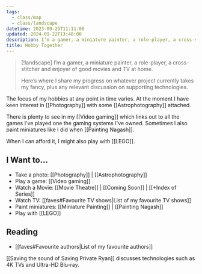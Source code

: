 ```yaml
---
tags:
  - class/map
  - class/landscape
datetime: 2023-09-25T11:11:00
updated: 2024-09-22T13:48:00
description: I’m a gamer, a miniature painter, a role-player, a cross-stitcher and enjoyer of good movies and TV at home.
title: Hobby Together
---
```

> [!landscape]
> I’m a gamer, a miniature painter, a role-player, a cross-stitcher and enjoyer of good movies and TV at home.
> 
> Here’s where I share my progress on whatever project currently takes my fancy, plus any relevant discussion on supporting technologies.

The focus of my hobbies at any point in time varies. At the moment I have keen interest in [[Photography]] with some [[Astrophotography]] attached.

There is plenty to see in my [[Video gaming]] which links out to all the games I've played one the gaming systems I've owned. Sometimes I also paint miniatures like I did when [[Painting Nagash]].

When I can afford it, I might also play with [[LEGO]].
## I Want to...

- Take a photo: [[Photography]] | [[Astrophotography]]
- Play a game: [[Video gaming]]
- Watch a Movie: [[Movie Theatre]] | [[Coming Soon]] | [[+Index of Series]]
- Watch TV: [[faves#Favourite TV shows|List of my favourite TV shows]]
- Paint miniatures: [[Miniature Painting]] | [[Painting Nagash]]
- Play with [[LEGO]]

## Reading
- [[faves#Favourite authors|List of my favourite authors]]

[[Saving the sound of Saving Private Ryan]] discusses technologies such as 4K TVs and Ultra-HD Blu-ray.
